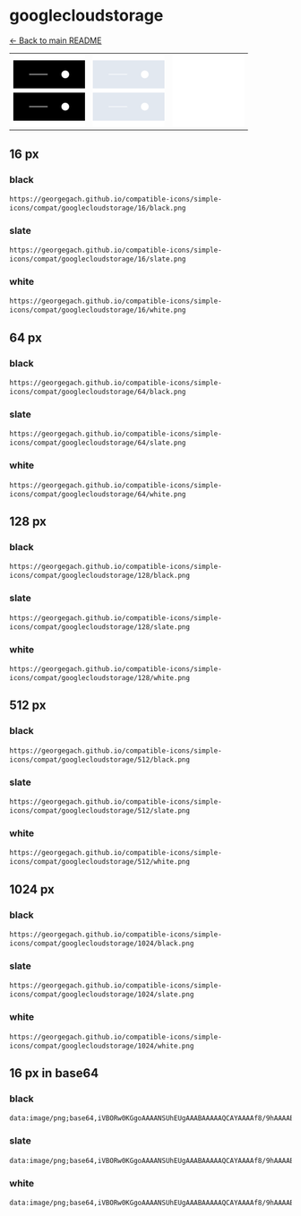 # googlecloudstorage

[← Back to main README](../../README.md)

<table><tr>
  <td><img src="./128/black.png" width="128" alt="googlecloudstorage black icon" /></td>
  <td><img src="./128/slate.png" width="128" alt="googlecloudstorage slate icon" /></td>
  <td><img src="./128/white.png" width="128" alt="googlecloudstorage white icon" /></td>
</tr></table>

## 16 px

### black
```
https://georgegach.github.io/compatible-icons/simple-icons/compat/googlecloudstorage/16/black.png
```

### slate
```
https://georgegach.github.io/compatible-icons/simple-icons/compat/googlecloudstorage/16/slate.png
```

### white
```
https://georgegach.github.io/compatible-icons/simple-icons/compat/googlecloudstorage/16/white.png
```

## 64 px

### black
```
https://georgegach.github.io/compatible-icons/simple-icons/compat/googlecloudstorage/64/black.png
```

### slate
```
https://georgegach.github.io/compatible-icons/simple-icons/compat/googlecloudstorage/64/slate.png
```

### white
```
https://georgegach.github.io/compatible-icons/simple-icons/compat/googlecloudstorage/64/white.png
```

## 128 px

### black
```
https://georgegach.github.io/compatible-icons/simple-icons/compat/googlecloudstorage/128/black.png
```

### slate
```
https://georgegach.github.io/compatible-icons/simple-icons/compat/googlecloudstorage/128/slate.png
```

### white
```
https://georgegach.github.io/compatible-icons/simple-icons/compat/googlecloudstorage/128/white.png
```

## 512 px

### black
```
https://georgegach.github.io/compatible-icons/simple-icons/compat/googlecloudstorage/512/black.png
```

### slate
```
https://georgegach.github.io/compatible-icons/simple-icons/compat/googlecloudstorage/512/slate.png
```

### white
```
https://georgegach.github.io/compatible-icons/simple-icons/compat/googlecloudstorage/512/white.png
```

## 1024 px

### black
```
https://georgegach.github.io/compatible-icons/simple-icons/compat/googlecloudstorage/1024/black.png
```

### slate
```
https://georgegach.github.io/compatible-icons/simple-icons/compat/googlecloudstorage/1024/slate.png
```

### white
```
https://georgegach.github.io/compatible-icons/simple-icons/compat/googlecloudstorage/1024/white.png
```

## 16 px in base64

### black
```
data:image/png;base64,iVBORw0KGgoAAAANSUhEUgAAABAAAAAQCAYAAAAf8/9hAAAABmJLR0QA/wD/AP+gvaeTAAAApUlEQVQ4ja3TMQrCQBQE0KekMZVNOq8g3sQ7egY9hoWiN0gkiCBWsRFiYZA1JJAlDgwL+5nZvzt/GYkJDnhihtdAXRJo1MibNYY56mlEt1dsUYSbbYMKl4D3oHbDGsf2XUKkDbuwwAlZl0HbqAvzhj/aBJum9b6T+1AhjXnEXtQoxcdYCmIcMkAPnH3i/GpiYiywxD4UxMSYYYdVuzBqlP/ymUbhDU1QUAykIZ7jAAAAAElFTkSuQmCC
```

### slate
```
data:image/png;base64,iVBORw0KGgoAAAANSUhEUgAAABAAAAAQCAYAAAAf8/9hAAAABmJLR0QA/wD/AP+gvaeTAAAA4UlEQVQ4jaWTQUoDQRBF329646zMIphA0BNIDhLwjp5Bj+HCoBdwGLGDGGeVbCTfTTJ0Eow95ENtPvWqiqpuOFOqU/uMWGMuED9FlIk7JgJTQWOY4B6dt0woBWwW2A+IJvfDQdYK/N6Fvew6is/r8eDO1jxH4v5cqoAqnzPTpE7tC3h4VMBW5P8FXG6DnInY9yFotdm4OgEfaccUL/EvqU6tQQk86okm8CgASC55QK3tV8MiZ4rPaLu5GQ9uQU85Un5Gafj28f0oe5r7+wVOSHCFNDv0IzA3rIGvPp+pY87VLxuBbKQ1Ew+9AAAAAElFTkSuQmCC
```

### white
```
data:image/png;base64,iVBORw0KGgoAAAANSUhEUgAAABAAAAAQCAYAAAAf8/9hAAAABmJLR0QA/wD/AP+gvaeTAAAAuElEQVQ4jaWTQQrCMBBF30g3duWm2EWvIB5E8I6eQY/hQtEjVKgI4qpuhHFhUmJIS4c+mE3C+xkyCUxEVPUEvIE58BnpZd4RVVWgBirj4TVQzQzCHdg7sSMOaIFbUM9g7yEiW+AcClkUkLtKUanqBShSAXFQioWrPzcDdq71vpP7aIHccolJ/BgboDS6DVD6DsY8oBdw5TfOzrGMsRaRFXAMBcsYC1U9AOuhgCGWwCZenPyZDA2k+QJ47Tk2PKOXKAAAAABJRU5ErkJggg==
```

